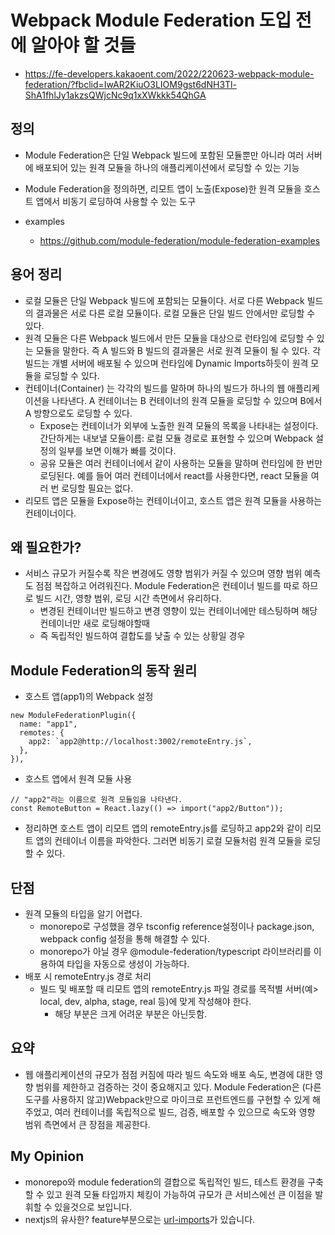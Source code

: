 # Webpack Module Federation 도입 전에 알아야 할 것들

- https://fe-developers.kakaoent.com/2022/220623-webpack-module-federation/?fbclid=IwAR2KiuO3LIOM9gst6dNH3Tl-ShA1fhlJy1akzsQWjcNc9q1xXWkkk54QhGA

## 정의

- Module Federation은 단일 Webpack 빌드에 포함된 모듈뿐만 아니라 여러 서버에 배포되어 있는 원격 모듈을 하나의 애플리케이션에서 로딩할 수 있는 기능
- Module Federation을 정의하면, 리모트 앱이 노출(Expose)한 원격 모듈을 호스트 앱에서 비동기 로딩하여 사용할 수 있는 도구

- examples
  - https://github.com/module-federation/module-federation-examples

## 용어 정리

- 로컬 모듈은 단일 Webpack 빌드에 포함되는 모듈이다. 서로 다른 Webpack 빌드의 결과물은 서로 다른 로컬 모듈이다. 로컬 모듈은 단일 빌드 안에서만 로딩할 수 있다.
- 원격 모듈은 다른 Webpack 빌드에서 만든 모듈을 대상으로 런타임에 로딩할 수 있는 모듈을 말한다. 즉 A 빌드와 B 빌드의 결과물은 서로 원격 모듈이 될 수 있다. 각 빌드는 개별 서버에 배포될 수 있으며 런타임에 Dynamic Imports하듯이 원격 모듈을 로딩할 수 있다.
- 컨테이너(Container) 는 각각의 빌드를 말하며 하나의 빌드가 하나의 웹 애플리케이션을 나타낸다. A 컨테이너는 B 컨테이너의 원격 모듈을 로딩할 수 있으며 B에서 A 방향으로도 로딩할 수 있다.
  - Expose는 컨테이너가 외부에 노출한 원격 모듈의 목록을 나타내는 설정이다. 간단하게는 내보낼 모듈이름: 로컬 모듈 경로로 표현할 수 있으며 Webpack 설정의 일부를 보면 이해가 빠를 것이다.
  - 공유 모듈은 여러 컨테이너에서 같이 사용하는 모듈을 말하며 런타임에 한 번만 로딩된다. 예를 들어 여러 컨테이너에서 react를 사용한다면, react 모듈을 여러 번 로딩할 필요는 없다.
- 리모트 앱은 모듈을 Expose하는 컨테이너이고, 호스트 앱은 원격 모듈을 사용하는 컨테이너이다.

## 왜 필요한가?

- 서비스 규모가 커질수록 작은 변경에도 영향 범위가 커질 수 있으며 영향 범위 예측도 점점 복잡하고 어려워진다. Module Federation은 컨테이너 빌드를 따로 하므로 빌드 시간, 영향 범위, 로딩 시간 측면에서 유리하다.
  - 변경된 컨테이너만 빌드하고 변경 영향이 있는 컨테이너에만 테스팅하며 해당 컨테이너만 새로 로딩해야할때
  - 즉 독립적인 빌드하여 결합도를 낮출 수 있는 상황일 경우

## Module Federation의 동작 원리

- 호스트 앱(app1)의 Webpack 설정

```
new ModuleFederationPlugin({
  name: "app1",
  remotes: {
    app2: `app2@http://localhost:3002/remoteEntry.js`,
  },
}),
```

- 호스트 앱에서 원격 모듈 사용

```
// "app2"라는 이름으로 원격 모듈임을 나타낸다.
const RemoteButton = React.lazy(() => import("app2/Button"));
```

- 정리하면 호스트 앱이 리모트 앱의 remoteEntry.js를 로딩하고 app2와 같이 리모트 앱의 컨테이너 이름을 파악한다. 그러면 비동기 로컬 모듈처럼 원격 모듈을 로딩할 수 있다.

## 단점

- 원격 모듈의 타입을 알기 어렵다.
  - monorepo로 구성했을 경우 tsconfig reference설정이나 package.json, webpack config 설정을 통해 해결할 수 있다.
  - monorepo가 아닐 경우 @module-federation/typescript 라이브러리를 이용하여 타입을 자동으로 생성이 가능하다.
- 배포 시 remoteEntry.js 경로 처리
  - 빌드 및 배포할 때 리모트 앱의 remoteEntry.js 파일 경로를 목적별 서버(예> local, dev, alpha, stage, real 등)에 맞게 작성해야 한다.
    - 해당 부분은 크게 어려운 부분은 아닌듯함.

## 요약

- 웹 애플리케이션의 규모가 점점 커짐에 따라 빌드 속도와 배포 속도, 변경에 대한 영향 범위를 제한하고 검증하는 것이 중요해지고 있다. Module Federation은 (다른 도구를 사용하지 않고)Webpack만으로 마이크로 프런트엔드를 구현할 수 있게 해주었고, 여러 컨테이너를 독립적으로 빌드, 검증, 배포할 수 있으므로 속도와 영향 범위 측면에서 큰 장점을 제공한다.

## My Opinion

- monorepo와 module federation의 결합으로 독립적인 빌드, 테스트 환경을 구축할 수 있고 원격 모듈 타입까지 체킹이 가능하여 규모가 큰 서비스에선 큰 이점을 발휘할 수 있을것으로 보입니다.
- nextjs의 유사한? feature부분으로는 [url-imports](https://nextjs.org/docs/api-reference/next.config.js/url-imports)가 있습니다.
